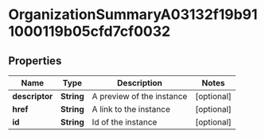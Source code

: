 

# OrganizationSummaryA03132f19b911000119b05cfd7cf0032


## Properties

Name | Type | Description | Notes
------------ | ------------- | ------------- | -------------
**descriptor** | **String** | A preview of the instance |  [optional]
**href** | **String** | A link to the instance |  [optional]
**id** | **String** | Id of the instance |  [optional]



